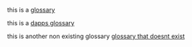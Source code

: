 this is a [glossary](?glossaryAnchor=DEXes)

this is a [dapps glossary](?glossaryAnchor=dapps)

this is another non existing glossary [glossary that doesnt exist](?glossaryAnchor=test)
